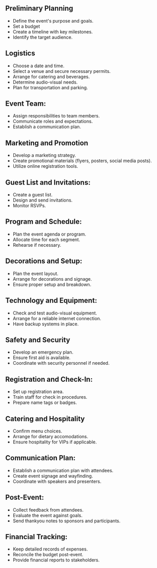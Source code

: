 ## Preliminary Planning
 - Define the event's purpose and goals.
 - Set a budget
 - Create a timeline with key milestones.
 - Identify the target audience.

## Logistics
 - Choose a date and time.
 - Select a venue and secure necessary permits.
 - Arrange for catering and beverages.
 - Determine audio-visual needs.
 - Plan for transportation and parking.

## Event Team:
 - Assign responsibilities to team members.
 - Communicate roles and expectations.
 - Establish a communication plan.

## Marketing and Promotion
 - Develop a marketing strategy.
 - Create promotional materials (flyers, posters, social media posts).
 - Utilize online registration tools.

## Guest List and Invitations:
 - Create a guest list.
 - Design and send invitations.
 - Monitor RSVPs.

## Program and Schedule:
 - Plan the event agenda or program.
 - Allocate time for each segment.
 - Rehearse if necessary.

## Decorations and Setup:
 - Plan the event layout.
 - Arrange for decorations and signage.
 - Ensure proper setup and breakdown.

## Technology and Equipment:
 - Check and test audio-visual equipment.
 - Arrange for a reliable internet connection.
 - Have backup systems in place.

## Safety and Security 
 - Develop an emergency plan.
 - Ensure first aid is available.
 - Coordinate with security personnel if needed.

## Registration and Check-In:
 - Set up registration area.
 - Train staff for check in procedures.
 - Prepare name tags or badges.

## Catering and Hospitality 
 - Confirm menu choices.
 - Arrange for dietary accomodations.
 - Ensure hospitality  for VIPs if applicable.

## Communication Plan:
 - Establish a communication plan with attendees.
 - Create event signage and wayfinding.
 - Coordinate with speakers and presenters.

## Post-Event:
 - Collect feedback from attendees.
 - Evaluate the event against goals.
 - Send thankyou notes to sponsors and participants.

## Financial Tracking:
 - Keep detailed records of expenses.
 - Reconcile the budget post-event.
 - Provide financial reports to stakeholders.
   

















































